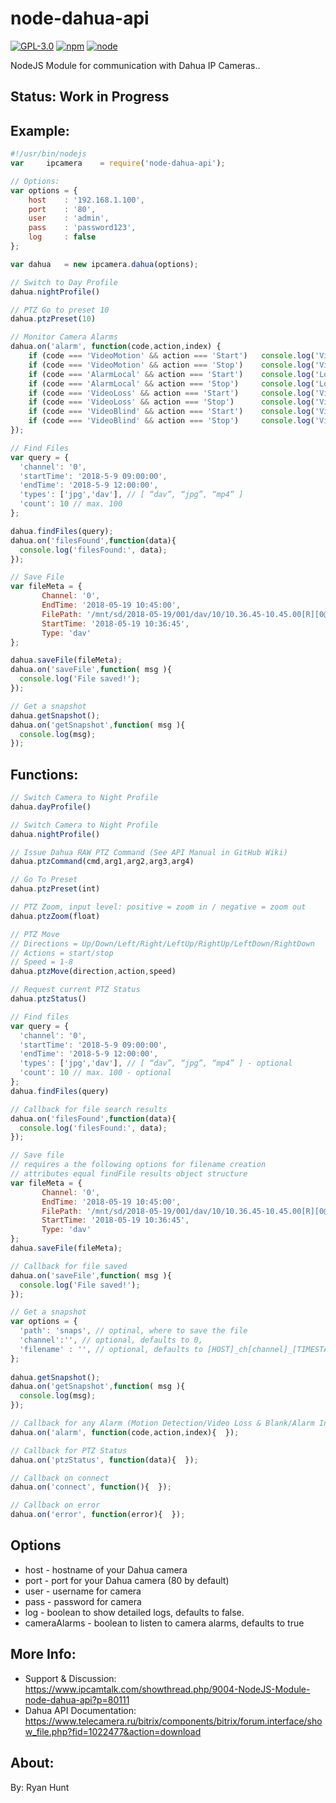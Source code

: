 # node-dahua-api

[![GPL-3.0](https://img.shields.io/badge/license-GPL-blue.svg)]()
[![npm](https://img.shields.io/npm/v/npm.svg)]()
[![node](https://img.shields.io/node/v/gh-badges.svg)]()

NodeJS Module for communication with Dahua IP Cameras..

## Status: Work in Progress

## Example:
```javascript
#!/usr/bin/nodejs
var     ipcamera	= require('node-dahua-api');

// Options:
var options = {
	host	: '192.168.1.100',
	port 	: '80',
	user 	: 'admin',
	pass 	: 'password123',
	log 	: false
};

var dahua 	= new ipcamera.dahua(options);

// Switch to Day Profile
dahua.nightProfile()

// PTZ Go to preset 10
dahua.ptzPreset(10)

// Monitor Camera Alarms
dahua.on('alarm', function(code,action,index) {
	if (code === 'VideoMotion' && action === 'Start')	console.log('Video Motion Detected')
	if (code === 'VideoMotion' && action === 'Stop')	console.log('Video Motion Ended')
	if (code === 'AlarmLocal' && action === 'Start')	console.log('Local Alarm Triggered: ' + index)
	if (code === 'AlarmLocal' && action === 'Stop')		console.log('Local Alarm Ended: ' + index)
	if (code === 'VideoLoss' && action === 'Start')		console.log('Video Lost!')
	if (code === 'VideoLoss' && action === 'Stop')		console.log('Video Found!')
	if (code === 'VideoBlind' && action === 'Start')	console.log('Video Blind!')
	if (code === 'VideoBlind' && action === 'Stop')		console.log('Video Unblind!')
});

// Find Files
var query = {
  'channel': '0',
  'startTime': '2018-5-9 09:00:00',
  'endTime': '2018-5-9 12:00:00',
  'types': ['jpg','dav'], // [ “dav”, “jpg”, “mp4” ]
  'count': 10 // max. 100
};

dahua.findFiles(query);
dahua.on('filesFound',function(data){
  console.log('filesFound:', data);
});

// Save File
var fileMeta = { 
       Channel: '0',
       EndTime: '2018-05-19 10:45:00',
       FilePath: '/mnt/sd/2018-05-19/001/dav/10/10.36.45-10.45.00[R][0@0][0].dav',
       StartTime: '2018-05-19 10:36:45',
       Type: 'dav'
};

dahua.saveFile(fileMeta);
dahua.on('saveFile',function( msg ){
  console.log('File saved!');
});

// Get a snapshot
dahua.getSnapshot();
dahua.on('getSnapshot',function( msg ){
  console.log(msg);
});

```

## Functions:
```javascript
// Switch Camera to Night Profile
dahua.dayProfile()

// Switch Camera to Night Profile
dahua.nightProfile()

// Issue Dahua RAW PTZ Command (See API Manual in GitHub Wiki)
dahua.ptzCommand(cmd,arg1,arg2,arg3,arg4)

// Go To Preset
dahua.ptzPreset(int)

// PTZ Zoom, input level: positive = zoom in / negative = zoom out
dahua.ptzZoom(float)

// PTZ Move
// Directions = Up/Down/Left/Right/LeftUp/RightUp/LeftDown/RightDown
// Actions = start/stop
// Speed = 1-8
dahua.ptzMove(direction,action,speed)

// Request current PTZ Status
dahua.ptzStatus()

// Find files
var query = {
  'channel': '0',
  'startTime': '2018-5-9 09:00:00',
  'endTime': '2018-5-9 12:00:00',
  'types': ['jpg','dav'], // [ “dav”, “jpg”, “mp4” ] - optional
  'count': 10 // max. 100 - optional
};
dahua.findFiles(query)

// Callback for file search results
dahua.on('filesFound',function(data){
  console.log('filesFound:', data);
});

// Save file
// requires a the following options for filename creation
// attributes equal findFile results object structure
var fileMeta = { 
       Channel: '0',
       EndTime: '2018-05-19 10:45:00',
       FilePath: '/mnt/sd/2018-05-19/001/dav/10/10.36.45-10.45.00[R][0@0][0].dav',
       StartTime: '2018-05-19 10:36:45',
       Type: 'dav'
};
dahua.saveFile(fileMeta);

// Callback for file saved
dahua.on('saveFile',function( msg ){
  console.log('File saved!');
});

// Get a snapshot
var options = {
  'path': 'snaps', // optinal, where to save the file
  'channel':'', // optional, defaults to 0,
  'filename' : '', // optional, defaults to [HOST]_ch[channel]_[TIMESTAMP]
};
  
dahua.getSnapshot();
dahua.on('getSnapshot',function( msg ){
  console.log(msg);
});

// Callback for any Alarm (Motion Detection/Video Loss & Blank/Alarm Inputs)
dahua.on('alarm', function(code,action,index){  });

// Callback for PTZ Status
dahua.on('ptzStatus', function(data){  });

// Callback on connect
dahua.on('connect', function(){  });

// Callback on error
dahua.on('error', function(error){  });

```

## Options
* host - hostname of your Dahua camera
* port - port for your Dahua camera (80 by default)
* user - username for camera
* pass - password for camera
* log - boolean to show detailed logs, defaults to false.
* cameraAlarms - boolean to listen to camera alarms, defaults to true

## More Info:
* Support & Discussion: https://www.ipcamtalk.com/showthread.php/9004-NodeJS-Module-node-dahua-api?p=80111
* Dahua API Documentation: https://www.telecamera.ru/bitrix/components/bitrix/forum.interface/show_file.php?fid=1022477&action=download

## About:
By: Ryan Hunt
